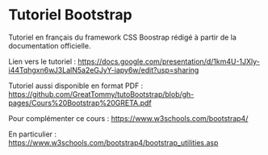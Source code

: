 # Tutoriel Bootstrap
Tutoriel en français du framework CSS Boostrap rédigé à partir de la documentation officielle.

Lien vers le tutoriel : https://docs.google.com/presentation/d/1km4U-1JXly-i44Tqhgxn6wJ3LalN5a2eGJyY-iapy6w/edit?usp=sharing

Tutoriel aussi disponible en format PDF : https://github.com/GreatTommy/tutoBootstrap/blob/gh-pages/Cours%20Bootstrap%20GRETA.pdf

Pour complémenter ce cours : https://www.w3schools.com/bootstrap4/

En particulier : https://www.w3schools.com/bootstrap4/bootstrap_utilities.asp
